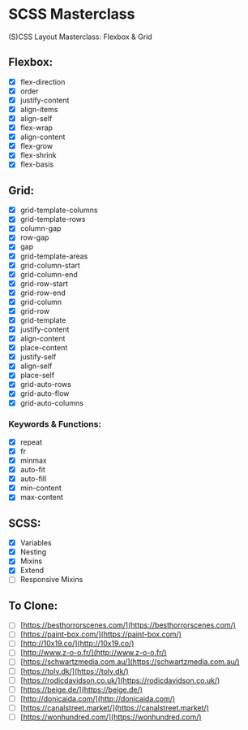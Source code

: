 # SCSS Masterclass

(S)CSS Layout Masterclass: Flexbox & Grid

## Flexbox:

- [X] flex-direction
- [X] order
- [X] justify-content
- [X] align-items
- [X] align-self
- [X] flex-wrap
- [X] align-content
- [X] flex-grow
- [X] flex-shrink
- [X] flex-basis

## Grid:

- [X] grid-template-columns
- [X] grid-template-rows
- [X] column-gap
- [X] row-gap
- [X] gap
- [X] grid-template-areas
- [X] grid-column-start
- [X] grid-column-end
- [X] grid-row-start
- [X] grid-row-end
- [X] grid-column
- [X] grid-row
- [X] grid-template
- [X] justify-content
- [X] align-content
- [X] place-content
- [X] justify-self
- [X] align-self
- [X] place-self
- [X] grid-auto-rows
- [X] grid-auto-flow
- [X] grid-auto-columns

### Keywords & Functions:

- [X] repeat
- [X] fr
- [X] minmax
- [X] auto-fit
- [X] auto-fill
- [X] min-content
- [X] max-content

## SCSS:

- [X] Variables
- [X] Nesting
- [X] Mixins
- [X] Extend
- [ ] Responsive Mixins

## To Clone:

- [ ] [https://besthorrorscenes.com/](https://besthorrorscenes.com/)
- [ ] [https://paint-box.com/](https://paint-box.com/)
- [ ] [http://10x19.co/](http://10x19.co/)
- [ ] [http://www.z-o-o.fr/](http://www.z-o-o.fr/)
- [ ] [https://schwartzmedia.com.au/](https://schwartzmedia.com.au/)
- [ ] [https://tolv.dk/](https://tolv.dk/)
- [ ] [https://rodicdavidson.co.uk/](https://rodicdavidson.co.uk/)
- [ ] [https://beige.de/](https://beige.de/)
- [ ] [http://donicaida.com/](http://donicaida.com/)
- [ ] [https://canalstreet.market/](https://canalstreet.market/)
- [ ] [https://wonhundred.com/](https://wonhundred.com/)